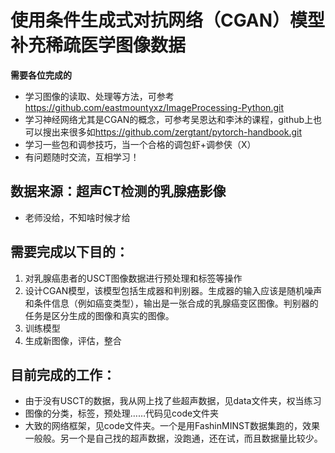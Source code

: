 # 使用条件生成式对抗网络（CGAN）模型补充稀疏医学图像数据

**需要各位完成的**
- 学习图像的读取、处理等方法，可参考<https://github.com/eastmountyxz/ImageProcessing-Python.git>
- 学习神经网络尤其是CGAN的概念，可参考吴恩达和李沐的课程，github上也可以搜出来很多如<https://github.com/zergtant/pytorch-handbook.git>
- 学习一些包和调参技巧，当一个合格的调包虾+调参侠（X）
- 有问题随时交流，互相学习！

## 数据来源：超声CT检测的乳腺癌影像
- 老师没给，不知啥时候才给

## 需要完成以下目的：
1. 对乳腺癌患者的USCT图像数据进行预处理和标签等操作
2. 设计CGAN模型，该模型包括生成器和判别器。生成器的输入应该是随机噪声和条件信息（例如癌变类型），输出是一张合成的乳腺癌变区图像。判别器的任务是区分生成的图像和真实的图像。
3. 训练模型
4. 生成新图像，评估，整合

## 目前完成的工作：
- 由于没有USCT的数据，我从网上找了些超声数据，见data文件夹，权当练习
- 图像的分类，标签，预处理……代码见code文件夹
- 大致的网络框架，见code文件夹。一个是用FashinMINST数据集跑的，效果一般般。另一个是自己找的超声数据，没跑通，还在试，而且数据量比较少。
